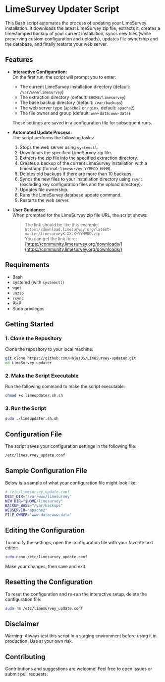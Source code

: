 # LimeSurvey Updater Script

This Bash script automates the process of updating your LimeSurvey installation. It downloads the latest LimeSurvey zip file, extracts it, creates a timestamped backup of your current installation, syncs new files (while preserving custom configuration and uploads), updates file ownership and the database, and finally restarts your web server.

## Features

- **Interactive Configuration:**  
  On the first run, the script will prompt you to enter:
  - The current LimeSurvey installation directory (default: `/var/www/limesurvey`)
  - The extraction directory (default: `$HOME/limesurvey`)
  - The base backup directory (default: `/var/backups`)
  - The web server type (`apache2` or `nginx`, default: `apache2`)
  - The file owner and group (default: `www-data:www-data`)
  
  These settings are saved in a configuration file for subsequent runs.

- **Automated Update Process:**  
  The script performs the following tasks:
  1. Stops the web server using `systemctl`.
  2. Downloads the specified LimeSurvey zip file.
  3. Extracts the zip file into the specified extraction directory.
  4. Creates a backup of the current LimeSurvey installation with a timestamp (format: `limesurvey_YYMMDD_HHMM`).
  5. Deletes old backups if there are more than 10 backups.
  6. Syncs the new files to your installation directory using `rsync` (excluding key configuration files and the upload directory).
  7. Updates file ownership.
  8. Runs the LimeSurvey database update command.
  9. Restarts the web server.

- **User Guidance:**  
  When prompted for the LimeSurvey zip file URL, the script shows:
  
  > The link should be like this example:  
  > `https://download.limesurvey.org/latest-master/limesurveyX.XX.X+YYMMDD.zip`  
  > You can get the link here: [https://community.limesurvey.org/downloads/](https://community.limesurvey.org/downloads/)

## Requirements

- Bash
- systemd (with `systemctl`)
- `wget`
- `unzip`
- `rsync`
- PHP
- Sudo privileges

## Getting Started

### 1. Clone the Repository

Clone the repository to your local machine:

```bash
git clone https://github.com/HajasDS/LimeSurvey-updater.git
cd LimeSurvey-updater
```

### 2. Make the Script Executable

Run the following command to make the script executable:

```bash
chmod +x limeupdater.sh.sh
```

### 3. Run the Script

```bash
sudo ./limeupdater.sh.sh
```

## Configuration File

The script saves your configuration settings in the following file:
```bash
/etc/limesurvey_update.conf
```
## Sample Configuration File

Below is a sample of what your configuration file might look like:
```bash
# /etc/limesurvey_update.conf
DEST_DIR="/var/www/limesurvey"
NEW_DIR="$HOME/limesurvey"
BACKUP_BASE="/var/backups"
WEBSERVER="apache2"
FILE_OWNER="www-data:www-data"
```
## Editing the Configuration

To modify the settings, open the configuration file with your favorite text editor:
```bash
sudo nano /etc/limesurvey_update.conf
```
Make your changes, then save and exit.

## Resetting the Configuration

To reset the configuration and re-run the interactive setup, delete the configuration file:
```bash
sudo rm /etc/limesurvey_update.conf
```

## Disclaimer

Warning: Always test this script in a staging environment before using it in production. Use at your own risk.

## Contributing

Contributions and suggestions are welcome! Feel free to open issues or submit pull requests.